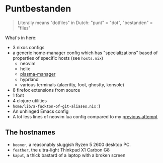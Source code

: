 # Puntbestanden

> Literally means "dotfiles" in Dutch: "punt" = "dot", "bestanden" = "files"

What's in here:
- 3 nixos configs
- a generic home-manager config which has "specializations" based of properties of specific hosts (see `hosts.nix`)
    - neovim
    - helix
    - [plasma-manager](https://github.com/nix-community/plasma-manager)
    - hyprland
    - various terminals (alacritty, foot, ghostty, konsole)
- 8 firefox extensions from source
- 1 font
- 4 clojure utilities
- `home/lib/a-fuckton-of-git-aliases.nix` :)
- An unhinged Emacs config
- A lot less lines of neovim lua config compared to my [previous attempt](https://github.com/dtomvan/.config/tree/main/neovim/.config/nvim)

## The hostnames

- `boomer`, a reasonably sluggish Ryzen 5 2600 desktop PC.
- `feather`, the ultra-light Thinkpad X1 Carbon G8
- `kaput`, a thick bastard of a laptop with a broken screen
